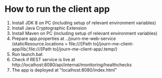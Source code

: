 # How to run the client app #

1. Install JDK 8 on PC (including setup of relevant environment variables)
2. Install Java Cryptographic Extension
3. Install Maven on PC (including setup of relevant environment variables)
4. Prepare app.properties at ../journ-me-web-service (staticResource.locations = file:///[Path to]/journ-me-client-app/lib/,file:///[Path to]/journ-me-client-app/.temp/)
5. Run launch.bat
6. Check if REST service is live at http://localhost:8080/api/internal/monitoring/healthchecks
7. The app is deployed at "localhost:8080/index.html"